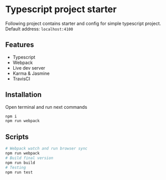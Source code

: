 # Typescript project starter

Following project contains starter and config for simple typescript project. Default address: ```localhost:4100```

## Features

* Typescript
* Webpack
* Live dev server
* Karma & Jasmine
* TravisCI

## Installation

Open terminal and run next commands

```sh
npm i
npm run webpack
```

## Scripts

``` bash
# Webpack watch and run browser sync
npm run webpack
# Build final version 
npm run build
# Testing
npm run test
```
